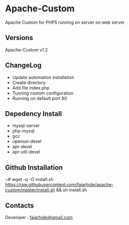 Apache-Custom 
=============

Apache Custom for PHP5 running on server on web server

Versions
--------

Apache-Custom v1.2


ChangeLog
---------

- Update automation installation
- Create directory
- Add file index.php
- Tunning custom configuration
- Running on default port 80


Depedency Install
-----------------

- mysql-server 
- php-mysql
- gcc 
- openssl-devel 
- apr-devel 
- apr-util-devel


Github Installation
-------------------

  ~# wget -q -O install.sh https://raw.githubusercontent.com/fajarhide/apache-custom/master/install.sh && sh install.sh



Contacts
--------

Developer : [fajarhide@gmail.com](mailto:fajarhide@gmail.com)